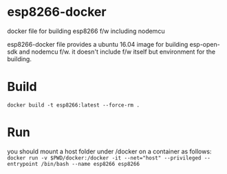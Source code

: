 # esp8266-docker
docker file for building esp8266 f/w including nodemcu

esp8266-docker file provides a ubuntu 16.04 image for building esp-open-sdk and nodemcu f/w.
it doesn't include f/w itself but environment for the building.

# Build
`docker build -t esp8266:latest --force-rm .`

# Run
you should mount a host folder under /docker on a container as follows:
`docker run -v $PWD/docker:/docker -it --net="host" --privileged --entrypoint /bin/bash --name esp8266 esp8266`
